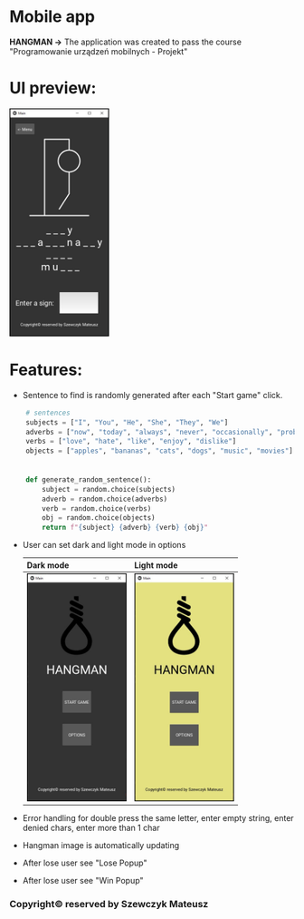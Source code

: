 # Mobile app
<b>HANGMAN -></b> The application was created to pass the course "Programowanie urządzeń mobilnych - Projekt"

# UI preview:
<img src="./static/game_screen.jpg" alt="Screenshot" style="border: 1px solid #000; height: 400px;"/>

# Features:
- Sentence to find is randomly generated after each "Start game" click.
```python
    # sentences
    subjects = ["I", "You", "He", "She", "They", "We"]
    adverbs = ["now", "today", "always", "never", "occasionally", "probably"]
    verbs = ["love", "hate", "like", "enjoy", "dislike"]
    objects = ["apples", "bananas", "cats", "dogs", "music", "movies"]
    
    
    def generate_random_sentence():
        subject = random.choice(subjects)
        adverb = random.choice(adverbs)
        verb = random.choice(verbs)
        obj = random.choice(objects)
        return f"{subject} {adverb} {verb} {obj}"
  ```
- User can set dark and light mode in options

  | Dark mode | Light mode |
  | ----------| ---------- |
  | <img src="./static/dark_mode.jpg" alt="Screenshot" style="border: 1px solid #000; height: 400px;"/> | <img src="./static/light_mode.jpg" alt="Screenshot" style="border: 1px solid #000; height: 400px;"/> |

- Error handling for double press the same letter, enter empty string, enter denied chars, enter more than 1 char
- Hangman image is automatically updating
- After lose user see "Lose Popup"
- After lose user see "Win Popup"

### Copyright© reserved by Szewczyk Mateusz
